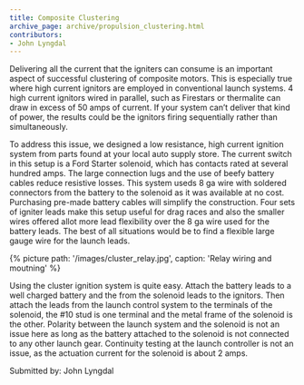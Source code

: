 ```yaml
---
title: Composite Clustering
archive_page: archive/propulsion_clustering.html
contributors:
- John Lyngdal
---
```

Delivering all the current that the igniters can consume is an important aspect of successful clustering of composite motors.
This is especially true where high current ignitors are employed in conventional launch systems.
4 high current ignitors wired in parallel, such as Firestars or thermalite can draw in excess of 50 amps of current.
If your system can’t deliver that kind of power, the results could be the ignitors firing sequentially rather than simultaneously.

To address this issue, we designed a low resistance, high current ignition system from parts found at your local auto supply store.
The current switch in this setup is a Ford Starter solenoid, which has contacts rated at several hundred amps.
The large connection lugs and the use of beefy battery cables reduce resistive losses.
This system useds 8 ga wire with soldered connectors from the battery to the solenoid as it was available at no cost.
Purchasing pre-made battery cables will simplify the construction.
Four sets of igniter leads make this setup useful for drag races and also the smaller wires offered allot more lead flexibility over the 8 ga wire used for the battery leads.
The best of all situations would be to find a flexible large gauge wire for the launch leads.

{% picture path: '/images/cluster_relay.jpg', caption: 'Relay wiring and moutning' %}

Using the cluster ignition system is quite easy.
Attach the battery leads to a well charged battery and the from the solenoid leads to the ignitors.
Then attach the leads from the launch control system to the terminals of the solenoid, the #10 stud is one terminal and the metal frame of the solenoid is the other.
Polarity between the launch system and the solenoid is not an issue here as long as the battery attached to the solenoid is not connected to any other launch gear.
Continuity testing at the launch controller is not an issue, as the actuation current for the solenoid is about 2 amps.

Submitted by: John Lyngdal

